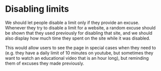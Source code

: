 # Disabling limits
We should let people disable a limit only if they provide an excuse. Whenever they try to disable a limit for a website, a random excuse should be shown that they used previously for disabling that site, and we should also display how much time they spent on the site while it was disabled.

This would allow users to see the page in special cases when they need to (e.g. they have a daily limit of 10 minutes on youtube, but sometimes they want to watch an educational video that is an hour long), but reminding them of excuses they made previously.
